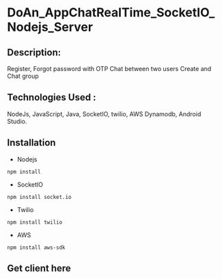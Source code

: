 # DoAn_AppChatRealTime_SocketIO_Nodejs_Server
## Description: 

Register, Forgot password with OTP
Chat between two users
Create and Chat group 

## Technologies Used :

NodeJs, JavaScript, Java, SocketIO, twilio, AWS Dynamodb, Android Studio.

## Installation

- Nodejs
```npm
npm install
```
- SocketIO
```npm
npm install socket.io
```
- Twilio
```npm
npm install twilio
```
- AWS
```npm
npm install aws-sdk
```
## Get client here

